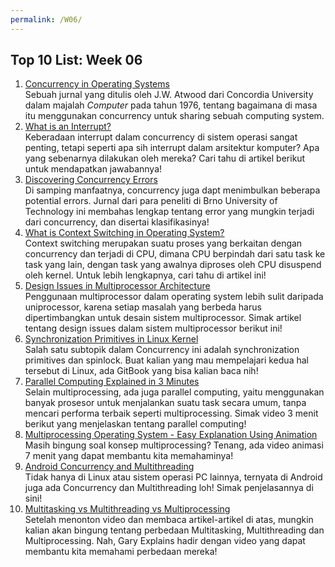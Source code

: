 ```yaml
---
permalink: /W06/
---
```


## Top 10 List: Week 06

1. [Concurrency in Operating Systems](https://www.computer.org/csdl/magazine/co/1976/10/01647182/13rRUwwslyQ)<br>Sebuah jurnal yang ditulis oleh J.W. Atwood dari Concordia University dalam majalah *Computer* pada tahun 1976, tentang bagaimana di masa itu menggunakan concurrency untuk sharing sebuah computing system.
2. [What is an Interrupt?](https://binaryterms.com/interrupts-in-computer-architecture.html)<br>Keberadaan interrupt dalam concurrency di sistem operasi sangat penting, tetapi seperti apa sih interrupt dalam arsitektur komputer? Apa yang sebenarnya dilakukan oleh mereka? Cari tahu di artikel berikut untuk mendapatkan jawabannya!
3. [Discovering Concurrency Errors](https://www.fit.vutbr.cz/~vojnar/Publications/lfkv-lrv18.pdf)<br>Di samping manfaatnya, concurrency juga dapt menimbulkan beberapa potential errors. Jurnal dari para peneliti di Brno University of Technology ini membahas lengkap tentang error yang mungkin terjadi dari concurrency, dan disertai klasifikasinya!
4. [What is Context Switching in Operating System?](https://afteracademy.com/blog/what-is-context-switching-in-operating-system)<br>Context switching merupakan suatu proses yang berkaitan dengan concurrency dan terjadi di CPU, dimana CPU berpindah dari satu task ke task yang lain, dengan task yang awalnya diproses oleh CPU disuspend oleh kernel. Untuk lebih lengkapnya, cari tahu di artikel ini!
5. [Design Issues in Multiprocessor Architecture](https://www.ques10.com/p/46910/design-issues-in-multiprocessor-architecture-1/)<br>Penggunaan multiprocessor dalam operating system lebih sulit daripada uniprocessor, karena setiap masalah yang berbeda harus dipertimbangkan untuk desain sistem multiprocessor. Simak artikel tentang design issues dalam sistem multiprocessor berikut ini!
6. [Synchronization Primitives in Linux Kernel](https://0xax.gitbooks.io/linux-insides/content/SyncPrim/)<br>Salah satu subtopik dalam Concurrency ini adalah synchronization primitives dan spinlock. Buat kalian yang mau mempelajari kedua hal tersebut di Linux, ada GitBook yang bisa kalian baca nih!
7. [Parallel Computing Explained in 3 Minutes](https://www.youtube.com/watch?v=q7sgzDH1cR8)<br>Selain multiprocessing, ada juga parallel computing, yaitu menggunakan banyak prosesor untuk menjalankan suatu task secara umum, tanpa mencari performa terbaik seperti multiprocessing. Simak video 3 menit berikut yang menjelaskan tentang parallel computing!
8. [Multiprocessing Operating System - Easy Explanation Using Animation](https://www.youtube.com/watch?v=IZfWjg3U3mA)<br>Masih bingung soal konsep multiprocessing? Tenang, ada video animasi 7 menit yang dapat membantu kita memahaminya!
9. [Android Concurrency and Multithreading](https://www.youtube.com/watch?v=UPq1LDxL5_w)<br>Tidak hanya di Linux atau sistem operasi PC lainnya, ternyata di Android juga ada Concurrency dan Multithreading loh! Simak penjelasannya di sini!
10. [Multitasking vs Multithreading vs Multiprocessing](https://www.youtube.com/watch?v=Tn0u-IIBmtc)<br>Setelah menonton video dan membaca artikel-artikel di atas, mungkin kalian akan bingung tentang perbedaan Multitasking, Multithreading dan Multiprocessing. Nah, Gary Explains hadir dengan video yang dapat membantu kita memahami perbedaan mereka! 
